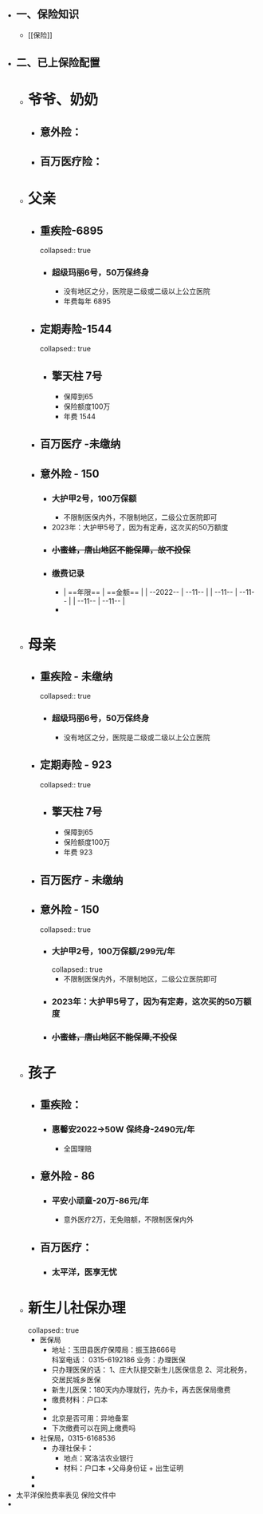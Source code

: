 - ## 一、保险知识
	- [[保险]]
- ## 二、已上保险配置
	- # 爷爷、奶奶
		- ## 意外险：
		- ## 百万医疗险：
	- # 父亲
		- ## 重疾险-6895
		  collapsed:: true
			- ### 超级玛丽6号，50万保终身
				- 没有地区之分，医院是二级或二级以上公立医院
				- 年费每年 6895
		- ## 定期寿险-1544
		  collapsed:: true
			- ## 擎天柱 7号
				- 保障到65
				- 保险额度100万
				- 年费 1544
		- ## 百万医疗 -未缴纳
		- ## 意外险 - 150
			- ### 大护甲2号，100万保额
				- 不限制医保内外，不限制地区，二级公立医院即可
			- 2023年：大护甲5号了，因为有定寿，这次买的50万额度
			- ### ~~小蜜蜂，唐山地区不能保障，故不投保~~
			- ### 缴费记录
				- |  ==年限==   | ==金额==  |
				  |  --2022--  | --11--  |
				  |  --11--  | --11--  |
				  |  --11--  | --11--  |
				-
	- # 母亲
		- ## 重疾险 - 未缴纳
		  collapsed:: true
			- ### 超级玛丽6号，50万保终身
				- 没有地区之分，医院是二级或二级以上公立医院
		- ## 定期寿险 - 923
		  collapsed:: true
			- ## 擎天柱 7号
				- 保障到65
				- 保险额度100万
				- 年费 923
		- ## 百万医疗 - 未缴纳
		- ## 意外险 - 150
		  collapsed:: true
			- ### 大护甲2号，100万保额/299元/年
			  collapsed:: true
				- 不限制医保内外，不限制地区，二级公立医院即可
			- ### 2023年：大护甲5号了，因为有定寿，这次买的50万额度
			- ### ~~小蜜蜂，唐山地区不能保障,不投保~~
	- # 孩子
		- ## 重疾险：
			- ### 惠馨安2022->50W 保终身-2490元/年
				- 全国理赔
		- ## 意外险 - 86
			- ### 平安小顽童-20万-86元/年
				- 意外医疗2万，无免赔额，不限制医保内外
		- ## 百万医疗：
			- ### 太平洋，医享无忧
	- # 新生儿社保办理
	  collapsed:: true
		- 医保局
			- 地址：玉田县医疗保障局：振玉路666号  
			  科室电话： 0315-6192186
			  业务：办理医保
			- 只办理医保的话：
			  1、庄大队提交新生儿医保信息
			  2、河北税务，交居民城乡医保
			- 新生儿医保：180天内办理就行，先办卡，再去医保局缴费
			- 缴费材料：户口本
			-
			- 北京是否可用：异地备案
			- 下次缴费可以在网上缴费吗
		- 社保局，0315-6168536
			- 办理社保卡：
				- 地点：窝洛沽农业银行
				- 材料：户口本 +父母身份证 + 出生证明
		-
		-
- 太平洋保险费率表见 保险文件中
-